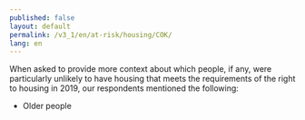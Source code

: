 ```yaml
---
published: false
layout: default
permalink: /v3_1/en/at-risk/housing/COK/
lang: en
---
```

When asked to provide more context about which people, if any, were particularly unlikely to have housing that meets the requirements of the right to housing in 2019, our respondents mentioned the following: 
-	Older people
